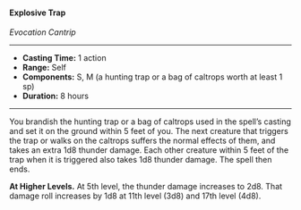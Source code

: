 #### Explosive Trap
*Evocation Cantrip*
___
- **Casting Time:** 1 action
- **Range:** Self
- **Components:** S, M (a hunting trap or a bag of caltrops worth at least 1 sp)
- **Duration:**  8 hours
___
You brandish the hunting trap or a bag of caltrops used in the spell’s casting and set it on the ground within 5 feet of you. The next creature that triggers the trap or walks on the caltrops suffers the normal effects of them, and takes an extra 1d8 thunder damage. Each other creature within 5 feet of the trap when it is triggered also takes 1d8 thunder damage. The spell then ends.
 
**At Higher Levels.** At 5th level, the thunder damage increases to 2d8. That damage roll increases by 1d8 at 11th level (3d8) and 17th level (4d8).